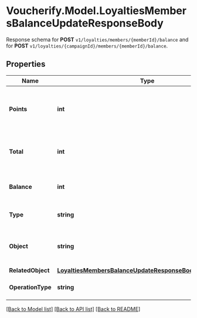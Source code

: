 # Voucherify.Model.LoyaltiesMembersBalanceUpdateResponseBody
Response schema for **POST** `v1/loyalties/members/{memberId}/balance` and for **POST** `v1/loyalties/{campaignId}/members/{memberId}/balance`.

## Properties

Name | Type | Description | Notes
------------ | ------------- | ------------- | -------------
**Points** | **int** | The incremental points removed or added to the current balance on the loyalty card. | [optional] 
**Total** | **int** | The total of points accrued over the lifetime of the loyalty card. | [optional] 
**Balance** | **int** | The balance after adding/removing points. | [optional] 
**Type** | **string** | The type of voucher being modified. | [optional] 
**Object** | **string** | The type of the object represented by JSON. Default is balance. | [optional] [default to ObjectEnum.Balance]
**RelatedObject** | [**LoyaltiesMembersBalanceUpdateResponseBodyRelatedObject**](LoyaltiesMembersBalanceUpdateResponseBodyRelatedObject.md) |  | [optional] 
**OperationType** | **string** | The type of operation being performed. | [optional] 

[[Back to Model list]](../../README.md#documentation-for-models) [[Back to API list]](../../README.md#documentation-for-api-endpoints) [[Back to README]](../../README.md)

